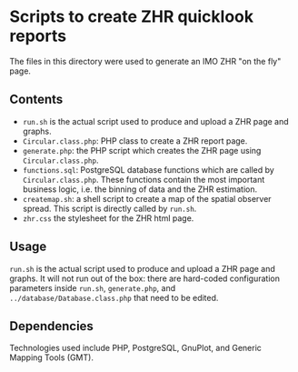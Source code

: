 Scripts to create ZHR quicklook reports
=======================================
The files in this directory were used to generate an IMO ZHR "on the fly" page.

Contents
--------
* `run.sh` is the actual script used to produce and upload a ZHR page and graphs.
* `Circular.class.php`: PHP class to create a ZHR report page.
* `generate.php`: the PHP script which creates the ZHR page using `Circular.class.php`.
* `functions.sql`: PostgreSQL database functions which are called by `Circular.class.php`. These functions contain the most important business logic, i.e. the binning of data and the ZHR estimation.
* `createmap.sh`: a shell script to create a map of the spatial observer spread. This script is directly called by `run.sh`.
* `zhr.css` the stylesheet for the ZHR html page.

Usage
-----
`run.sh` is the actual script used to produce and upload a ZHR page and graphs.
It will not run out of the box: there are hard-coded configuration parameters inside `run.sh`, `generate.php`, and `../database/Database.class.php` that need to be edited.

Dependencies
------------
Technologies used include PHP, PostgreSQL, GnuPlot, and Generic Mapping Tools (GMT). 
